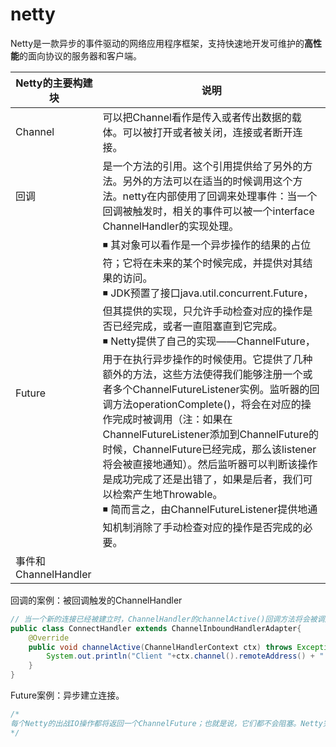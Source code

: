 # netty

Netty是一款异步的事件驱动的网络应用程序框架，支持快速地开发可维护的**高性能**的面向协议的服务器和客户端。



| Netty的主要构建块    | 说明                                                         |
| -------------------- | ------------------------------------------------------------ |
| Channel              | 可以把Channel看作是传入或者传出数据的载体。可以被打开或者被关闭，连接或者断开连接。 |
| 回调                 | 是一个方法的引用。这个引用提供给了另外的方法。另外的方法可以在适当的时候调用这个方法。netty在内部使用了回调来处理事件：当一个回调被触发时，相关的事件可以被一个interface  ChannelHandler的实现处理。 |
| Future               | ◾   其对象可以看作是一个异步操作的结果的占位符；它将在未来的某个时候完成，并提供对其结果的访问。<br>◾   JDK预置了接口java.util.concurrent.Future，但其提供的实现，只允许手动检查对应的操作是否已经完成，或者一直阻塞直到它完成。<br/>◾   Netty提供了自己的实现——ChannelFuture，用于在执行异步操作的时候使用。它提供了几种额外的方法，这些方法使得我们能够注册一个或者多个ChannelFutureListener实例。监听器的回调方法operationComplete()，将会在对应的操作完成时被调用（注：如果在ChannelFutureListener添加到ChannelFuture的时候，ChannelFuture已经完成，那么该listener将会被直接地通知）。然后监听器可以判断该操作是成功完成了还是出错了，如果是后者，我们可以检索产生地Throwable。<br/>◾   简而言之，由ChannelFutureListener提供地通知机制消除了手动检查对应的操作是否完成的必要。 |
| 事件和ChannelHandler |                                                              |



回调的案例：被回调触发的ChannelHandler

``` java
// 当一个新的连接已经被建立时，ChannelHandler的channelActive()回调方法将会被调用。并打印出一条信息
public class ConnectHandler extends ChannelInboundHandlerAdapter{
    @Override
    public void channelActive(ChannelHandlerContext ctx) throws Exception {
        System.out.println("Client "+ctx.channel().remoteAddress() + " connected");
    }
}
```

Future案例：异步建立连接。

```java
/*
每个Netty的出战IO操作都将返回一个ChannelFuture；也就是说，它们都不会阻塞。Netty完全是异步和事件驱动的。
*/

```









